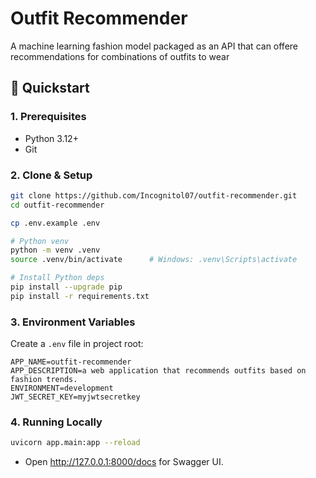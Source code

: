 # Outfit Recommender

A machine learning fashion model packaged as an API that can offere recommendations for combinations of outfits to wear

## 🚀 Quickstart

### 1. Prerequisites

- Python 3.12+
- Git

### 2. Clone & Setup

```bash
git clone https://github.com/Incognitol07/outfit-recommender.git
cd outfit-recommender

cp .env.example .env

# Python venv
python -m venv .venv
source .venv/bin/activate      # Windows: .venv\Scripts\activate

# Install Python deps
pip install --upgrade pip
pip install -r requirements.txt

```

### 3. Environment Variables

Create a `.env` file in project root:

```dotenv
APP_NAME=outfit-recommender
APP_DESCRIPTION=a web application that recommends outfits based on fashion trends.
ENVIRONMENT=development
JWT_SECRET_KEY=myjwtsecretkey
```

### 4. Running Locally

```bash
uvicorn app.main:app --reload
```

- Open <http://127.0.0.1:8000/docs> for Swagger UI.  
